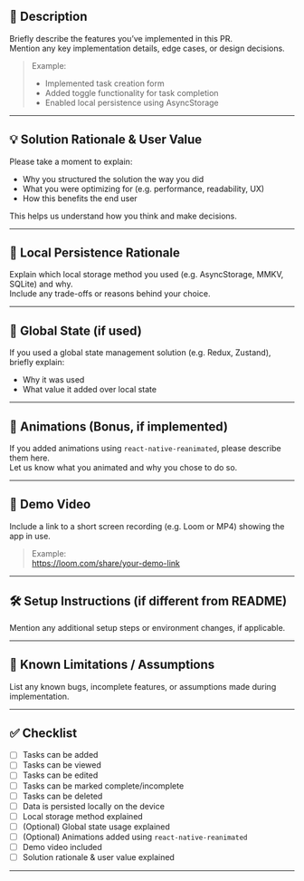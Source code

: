 ## 🚀 Description

Briefly describe the features you’ve implemented in this PR.  
Mention any key implementation details, edge cases, or design decisions.

> Example:  
> - Implemented task creation form  
> - Added toggle functionality for task completion  
> - Enabled local persistence using AsyncStorage

---

## 💡 Solution Rationale & User Value

Please take a moment to explain:

- Why you structured the solution the way you did
- What you were optimizing for (e.g. performance, readability, UX)
- How this benefits the end user

This helps us understand how you think and make decisions.

---

## 💾 Local Persistence Rationale

Explain which local storage method you used (e.g. AsyncStorage, MMKV, SQLite) and why.  
Include any trade-offs or reasons behind your choice.

---

## 🧠 Global State (if used)

If you used a global state management solution (e.g. Redux, Zustand), briefly explain:

- Why it was used
- What value it added over local state

---

## 💫 Animations (Bonus, if implemented)

If you added animations using `react-native-reanimated`, please describe them here.  
Let us know what you animated and why you chose to do so.

---

## 🎥 Demo Video

Include a link to a short screen recording (e.g. Loom or MP4) showing the app in use.

> Example:  
> https://loom.com/share/your-demo-link

---

## 🛠️ Setup Instructions (if different from README)

Mention any additional setup steps or environment changes, if applicable.

---

## 📌 Known Limitations / Assumptions

List any known bugs, incomplete features, or assumptions made during implementation.

---

## ✅ Checklist

- [ ] Tasks can be added
- [ ] Tasks can be viewed
- [ ] Tasks can be edited
- [ ] Tasks can be marked complete/incomplete
- [ ] Tasks can be deleted
- [ ] Data is persisted locally on the device
- [ ] Local storage method explained
- [ ] (Optional) Global state usage explained
- [ ] (Optional) Animations added using `react-native-reanimated`
- [ ] Demo video included
- [ ] Solution rationale & user value explained

---

